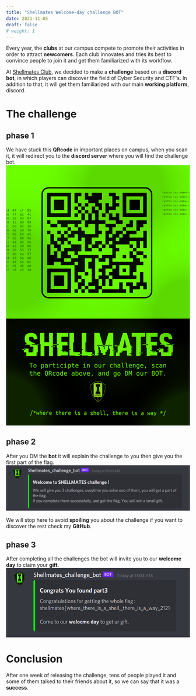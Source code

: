 ```yaml
---
title: "Shellmates Welcome-day challenge BOT"
date: 2021-11-05
draft: false
# weight: 1
---
```


Every year, the **clubs** at our campus compete to promote their activities in order to attract **newcomers**.
Each club innovates and tries its best to convince people to join it and get them familiarized with its workflow.

At [Shellmates Club](https://shellmates.club/), we decided to make a **challenge** based on a **discord bot**, in which players can discover the field of Cyber Security and CTF's. In addition to that, it will get them familiarized with our main **working platform**, discord.

# The challenge

## phase 1
We have stuck this **QRcode** in important places on campus, when you scan it, it will redirect you to the **discord server** where you will find the challenge bot.![databaseScheme.png](/img/shellmates_bot/bot.png)

## phase 2
After you DM the **bot** it will explain the challenge to you then give you the first part of the flag.
![databaseScheme.png](/img/shellmates_bot/part0.png)

We will stop here to avoid **spoiling** you about the challenge if you want to discover the rest check my **GitHub**.

## phase 3
After completing all the challenges the bot will invite you to our **welcome day** to claim your **gift**.
![final.png](/img/shellmates_bot/final.png)

# Conclusion
After one week of releasing the challenge, tens of people played it and some of them talked to their friends about it, so we can say that it was a **success**. 

